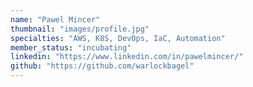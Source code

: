 ```yaml
---
name: "Pawel Mincer"
thumbnail: "images/profile.jpg"
specialties: "AWS, K8S, DevOps, IaC, Automation"
member_status: "incubating"
linkedin: "https://www.linkedin.com/in/pawelmincer/"
github: "https://github.com/warlockbagel"
---
```

